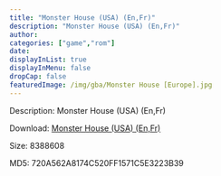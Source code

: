 ```yaml
---
title: "Monster House (USA) (En,Fr)"
description: "Monster House (USA) (En,Fr)"
author: 
categories: ["game","rom"]
date: 
displayInList: true
displayInMenu: false
dropCap: false
featuredImage: /img/gba/Monster House [Europe].jpg
---
```


Description: Monster House (USA) (En,Fr)

Download: <a style="text-decoration:underline;" href="https://mega.nz/#!DSJG2AzS!j7SXAluRxxUr9qFVjFW_zOTJGERr1QbyGL7vz8yucrs" target = "_blank" rel = "nofollow" > Monster House (USA) (En,Fr)</a>

Size: 8388608

MD5: 720A562A8174C520FF1571C5E3223B39

